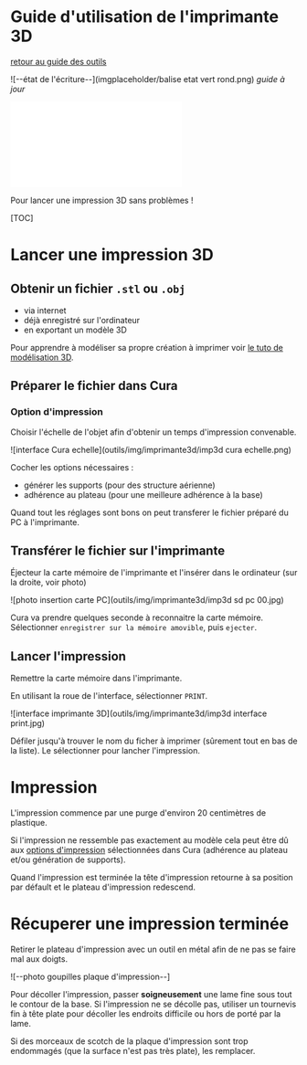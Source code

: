 # Guide d'utilisation de l'imprimante 3D

[retour au guide des outils](outils.md)

![--état de l'écriture--](imgplaceholder/balise etat vert rond.png) *guide à jour*

![img](outils/imprimante3D.md)

Pour lancer une impression 3D sans problèmes !

 

[TOC]

# Lancer une impression 3D

## Obtenir un fichier `.stl` ou `.obj`

- via internet
- déjà enregistré sur l'ordinateur
- en exportant un modèle 3D

 

Pour apprendre à modéliser sa propre création à imprimer voir [le tuto de modélisation 3D](faire/modelisation.md).

 

## Préparer le fichier dans Cura

### Option d'impression

Choisir l'échelle de l'objet afin d'obtenir un temps d'impression convenable.

![interface Cura echelle](outils/img/imprimante3d/imp3d cura echelle.png)

Cocher les options nécessaires :

- générer les supports (pour des structure aérienne)
- adhérence au plateau (pour une meilleure adhérence à la base)

Quand tout les réglages sont bons on peut transferer le fichier préparé du PC à l'imprimante.

 

## Transférer le fichier sur l'imprimante

Éjecteur la carte mémoire de l'imprimante et l'insérer dans le ordinateur (sur la droite, voir photo)

![photo insertion carte PC](outils/img/imprimante3d/imp3d sd pc 00.jpg)

Cura va prendre quelques seconde à reconnaitre la carte mémoire. Sélectionner `enregistrer sur la mémoire amovible`, puis `ejecter`.

 

## Lancer l'impression

Remettre la carte mémoire dans l'imprimante.

En utilisant la roue de l'interface, sélectionner `PRINT`.

![interface imprimante 3D](outils/img/imprimante3d/imp3d interface print.jpg)

Défiler  jusqu'à trouver le nom du ficher à imprimer (sûrement tout en bas de la  liste). Le sélectionner pour lancher l'impression.

 

# Impression

L'impression commence par une purge d'environ 20 centimètres de plastique.

Si l'impression ne ressemble pas exactement au modèle cela peut être dû aux [options d'impression](outils/imprimante3D.html#header-n21) sélectionnées dans Cura (adhérence au plateau et/ou génération de supports).

Quand l'impression est terminée la tête d'impression retourne à sa position par défault et le plateau d'impression redescend.

 

# Récuperer une impression terminée

Retirer le plateau d'impression avec un outil en métal afin de ne pas se faire mal aux doigts.

![--photo goupilles plaque d'impression--]

Pour décoller l'impression, passer **soigneusement**  une lame fine sous tout le contour de la base. Si l'impression ne se  décolle pas, utiliser un tournevis fin à tête plate pour décoller les  endroits difficile ou hors de porté par la lame.

Si des morceaux de scotch de la plaque d'impression sont trop endommagés (que la surface n'est pas très plate), les remplacer.
